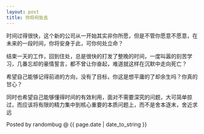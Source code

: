 ```yaml
---
layout: post 
title: 你将何处去
---
```


时间过得很快，这个新的公司从一开始其实非你所愿，但是不管你愿意不愿意，在未来的一段时间，你将安身于此，可你何处立命？

结束一天的工作，回到住处，总是很快的打发了整晚的时间，一度叫嚣的刻苦学习，几番忘却的豪情誓言，都不曾让你奋起，难道就这样在沉默中走向死亡？

希望自己能够记得前进的方向，没有了目标，你这是想平庸的了却余生吗？你真的甘心？

同时也希望自己能够懂得时间的有效利用，面对不需要深究的问题，大可简单掠过，而应该将有限的精力集中到核心重要的本质问题上，而不是舍本逐末，舍近求远

Posted by randombug @ {{ page.date | date_to_string }}
